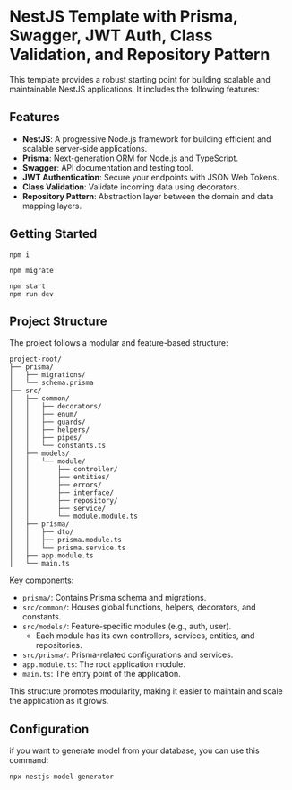 # NestJS Template with Prisma, Swagger, JWT Auth, Class Validation, and Repository Pattern

This template provides a robust starting point for building scalable and maintainable NestJS applications. It includes the following features:

## Features

- **NestJS**: A progressive Node.js framework for building efficient and scalable server-side applications.
- **Prisma**: Next-generation ORM for Node.js and TypeScript.
- **Swagger**: API documentation and testing tool.
- **JWT Authentication**: Secure your endpoints with JSON Web Tokens.
- **Class Validation**: Validate incoming data using decorators.
- **Repository Pattern**: Abstraction layer between the domain and data mapping layers.

## Getting Started

```console
npm i
```

```console
npm migrate
```

```console
npm start
npm run dev
```

## Project Structure

The project follows a modular and feature-based structure:

```
project-root/
├── prisma/
│   ├── migrations/
│   └── schema.prisma
├── src/
│   ├── common/
│   │   ├── decorators/
│   │   ├── enum/
│   │   ├── guards/
│   │   ├── helpers/
│   │   ├── pipes/
│   │   └── constants.ts
│   ├── models/
│   │   └── module/
│   │       ├── controller/
│   │       ├── entities/
│   │       ├── errors/
│   │       ├── interface/
│   │       ├── repository/
│   │       ├── service/
│   │       └── module.module.ts
│   ├── prisma/
│   │   ├── dto/
│   │   ├── prisma.module.ts
│   │   └── prisma.service.ts
│   ├── app.module.ts
│   └── main.ts
```

Key components:

- `prisma/`: Contains Prisma schema and migrations.
- `src/common/`: Houses global functions, helpers, decorators, and constants.
- `src/models/`: Feature-specific modules (e.g., auth, user).
  - Each module has its own controllers, services, entities, and repositories.
- `src/prisma/`: Prisma-related configurations and services.
- `app.module.ts`: The root application module.
- `main.ts`: The entry point of the application.

This structure promotes modularity, making it easier to maintain and scale the application as it grows.

## Configuration

if you want to generate model from your database, you can use this command:

```console
npx nestjs-model-generator
```
